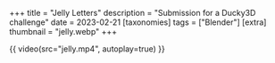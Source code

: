 +++
title = "Jelly Letters"
description = "Submission for a Ducky3D challenge"
date = 2023-02-21
[taxonomies]
tags = ["Blender"]
[extra]
thumbnail = "jelly.webp"
+++

{{ video(src="jelly.mp4", autoplay=true) }}
